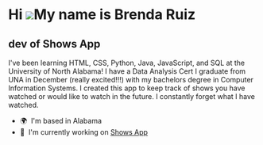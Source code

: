 Hi ![](https://user-images.githubusercontent.com/18350557/176309783-0785949b-9127-417c-8b55-ab5a4333674e.gif)My name is Brenda Ruiz
===================================================================================================================================

dev of Shows App
----------------

I've been learning HTML, CSS, Python, Java, JavaScript, and SQL at the University of North Alabama! I have a Data Analysis Cert I graduate from UNA in December (really excited!!!) with my bachelors degree in Computer Information Systems. I created this app to keep track of shows you have watched or would like to watch in the future. I constantly forget what I have watched.

*   🌍  I'm based in Alabama
*   🚀  I'm currently working on [Shows App](http://bjruiz.github.io/potential-robot-shows-app/)
